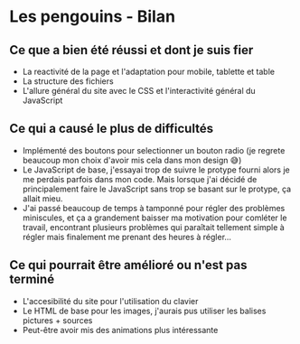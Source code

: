 # Les pengouins - Bilan
## Ce que a bien été réussi et dont je suis fier
* La reactivité de la page et l'adaptation pour mobile, tablette et table
* La structure des fichiers
* L'allure général du site avec le CSS et l'interactivité général du JavaScript
## Ce qui a causé le plus de difficultés
* Implémenté des boutons pour selectionner un bouton radio (je regrete beaucoup mon choix d'avoir mis cela dans mon design 😅)
* Le JavaScript de base, j'essayai trop de suivre le protype fourni alors je me perdais parfois dans mon code. Mais lorsque j'ai décidé de principalement faire le JavaScript sans trop se basant sur le protype, ça allait mieu.
* J'ai passé beaucoup de temps à tamponné pour régler des problèmes miniscules, et ça a grandement baisser ma motivation pour comléter le travail, encontrant plusieurs problèmes qui paraîtait tellement simple à régler mais finalement me prenant des heures à régler...

## Ce qui pourrait être amélioré ou n'est pas terminé
* L'accesibilité du site pour l'utilisation du clavier
* Le HTML de base pour les images, j'aurais pus utiliser les balises pictures + sources
* Peut-être avoir mis des animations plus intéressante